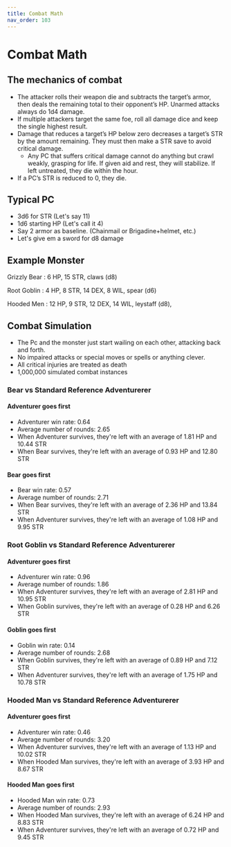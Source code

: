 ```yaml
---
title: Combat Math
nav_order: 103
---
```


# Combat Math

## The mechanics of combat

- The attacker rolls their weapon die and subtracts the target’s armor, then deals the remaining total to their opponent’s HP. Unarmed attacks always do 1d4 damage.
- If multiple attackers target the same foe, roll all damage dice and keep the single highest result.
- Damage that reduces a target’s HP below zero decreases a target’s STR by the amount remaining. They must then make a STR save to avoid critical damage. 
    - Any PC that suffers critical damage cannot do anything but crawl weakly, grasping for life.  If given aid and rest, they will stabilize. If left untreated, they die within the hour.
- If a PC’s STR is reduced to 0, they die.

## Typical PC
- 3d6 for STR (Let's say 11)
- 1d6 starting HP (Let's call it 4)
- Say 2 armor as baseline. (Chainmail or Brigadine+helmet, etc.)
- Let's give em a sword for d8 damage


## Example Monster

Grizzly Bear
: 6 HP, 15 STR, claws (d8)

Root Goblin
: 4 HP, 8 STR, 14 DEX, 8 WIL, spear (d6)

Hooded Men
: 12 HP, 9 STR, 12 DEX, 14 WIL, leystaff (d8), 


## Combat Simulation

- The Pc and the monster just start wailing on each other, attacking back and forth.
- No impaired attacks or special moves or spells or anything clever.
- All critical injuries are treated as death
- 1,000,000 simulated combat instances

### Bear vs Standard Reference Adventurerer

#### Adventurer goes first
- Adventurer win rate: 0.64
- Average number of rounds: 2.65
- When Adventurer survives, they're left with an average of 1.81 HP and  10.44 STR
- When Bear survives, they're left with an average of 0.93 HP and  12.80 STR

#### Bear goes first
- Bear win rate: 0.57
- Average number of rounds: 2.71
- When Bear survives, they're left with an average of 2.36 HP and  13.84 STR
- When Adventurer survives, they're left with an average of 1.08 HP and  9.95 STR


### Root Goblin vs Standard Reference Adventurerer

#### Adventurer goes first
- Adventurer win rate: 0.96
- Average number of rounds: 1.86
- When Adventurer survives, they're left with an average of 2.81 HP and  10.95 STR
- When Goblin survives, they're left with an average of 0.28 HP and  6.26 STR

#### Goblin goes first
- Goblin win rate: 0.14
- Average number of rounds: 2.68
- When Goblin survives, they're left with an average of 0.89 HP and  7.12 STR
- When Adventurer survives, they're left with an average of 1.75 HP and  10.78 STR


### Hooded Man vs Standard Reference Adventurerer

#### Adventurer goes first
- Adventurer win rate: 0.46
- Average number of rounds: 3.20
- When Adventurer survives, they're left with an average of 1.13 HP and  10.02 STR
- When Hooded Man survives, they're left with an average of 3.93 HP and  8.67 STR


#### Hooded Man goes first
- Hooded Man win rate: 0.73
- Average number of rounds: 2.93
- When Hooded Man survives, they're left with an average of 6.24 HP and  8.83 STR
- When Adventurer survives, they're left with an average of 0.72 HP and  9.45 STR


